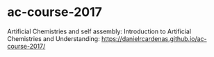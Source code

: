 # ac-course-2017
Artificial Chemistries and self assembly: Introduction to Artificial Chemistries and Understanding: 
https://danielrcardenas.github.io/ac-course-2017/
